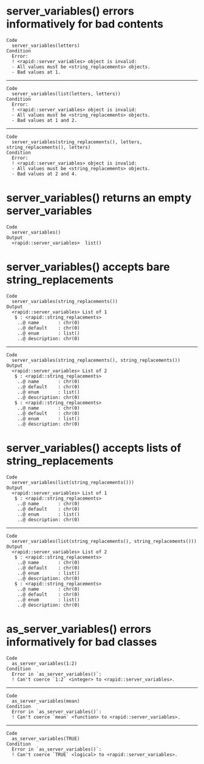 # server_variables() errors informatively for bad contents

    Code
      server_variables(letters)
    Condition
      Error:
      ! <rapid::server_variables> object is invalid:
      - All values must be <string_replacements> objects.
      - Bad values at 1.

---

    Code
      server_variables(list(letters, letters))
    Condition
      Error:
      ! <rapid::server_variables> object is invalid:
      - All values must be <string_replacements> objects.
      - Bad values at 1 and 2.

---

    Code
      server_variables(string_replacements(), letters, string_replacements(), letters)
    Condition
      Error:
      ! <rapid::server_variables> object is invalid:
      - All values must be <string_replacements> objects.
      - Bad values at 2 and 4.

# server_variables() returns an empty server_variables

    Code
      server_variables()
    Output
      <rapid::server_variables>  list()

# server_variables() accepts bare string_replacements

    Code
      server_variables(string_replacements())
    Output
      <rapid::server_variables> List of 1
       $ : <rapid::string_replacements>
        ..@ name       : chr(0) 
        ..@ default    : chr(0) 
        ..@ enum       : list()
        ..@ description: chr(0) 

---

    Code
      server_variables(string_replacements(), string_replacements())
    Output
      <rapid::server_variables> List of 2
       $ : <rapid::string_replacements>
        ..@ name       : chr(0) 
        ..@ default    : chr(0) 
        ..@ enum       : list()
        ..@ description: chr(0) 
       $ : <rapid::string_replacements>
        ..@ name       : chr(0) 
        ..@ default    : chr(0) 
        ..@ enum       : list()
        ..@ description: chr(0) 

# server_variables() accepts lists of string_replacements

    Code
      server_variables(list(string_replacements()))
    Output
      <rapid::server_variables> List of 1
       $ : <rapid::string_replacements>
        ..@ name       : chr(0) 
        ..@ default    : chr(0) 
        ..@ enum       : list()
        ..@ description: chr(0) 

---

    Code
      server_variables(list(string_replacements(), string_replacements()))
    Output
      <rapid::server_variables> List of 2
       $ : <rapid::string_replacements>
        ..@ name       : chr(0) 
        ..@ default    : chr(0) 
        ..@ enum       : list()
        ..@ description: chr(0) 
       $ : <rapid::string_replacements>
        ..@ name       : chr(0) 
        ..@ default    : chr(0) 
        ..@ enum       : list()
        ..@ description: chr(0) 

# as_server_variables() errors informatively for bad classes

    Code
      as_server_variables(1:2)
    Condition
      Error in `as_server_variables()`:
      ! Can't coerce `1:2` <integer> to <rapid::server_variables>.

---

    Code
      as_server_variables(mean)
    Condition
      Error in `as_server_variables()`:
      ! Can't coerce `mean` <function> to <rapid::server_variables>.

---

    Code
      as_server_variables(TRUE)
    Condition
      Error in `as_server_variables()`:
      ! Can't coerce `TRUE` <logical> to <rapid::server_variables>.

